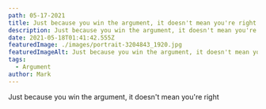 ```yaml
---
path: 05-17-2021
title: Just because you win the argument, it doesn't mean you're right
description: Just because you win the argument, it doesn't mean you're right
date: 2021-05-18T01:41:42.555Z
featuredImage: ./images/portrait-3204843_1920.jpg
featuredImageAlt: Just because you win the argument, it doesn't mean you're right
tags:
  - Argument
author: Mark
---
```

Just because you win the argument, it doesn't mean you're right